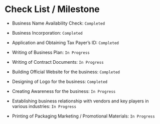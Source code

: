 # Check List / Milestone

* Business Name Availability Check: `Completed`

* Business Incorporation: `Completed`

* Application and Obtaining Tax Payer’s ID: `Completed`

* Writing of Business Plan: `In Progress`

* Writing of Contract Documents: `In Progress`

* Building Official Website for the business: `Completed`

* Designing of Logo for the business: `Completed`

* Creating Awareness for the business: `In Progress`

* Establishing business relationship with vendors and key players in various industries: `In Progress`

* Printing of Packaging Marketing / Promotional Materials: `In Progress`
